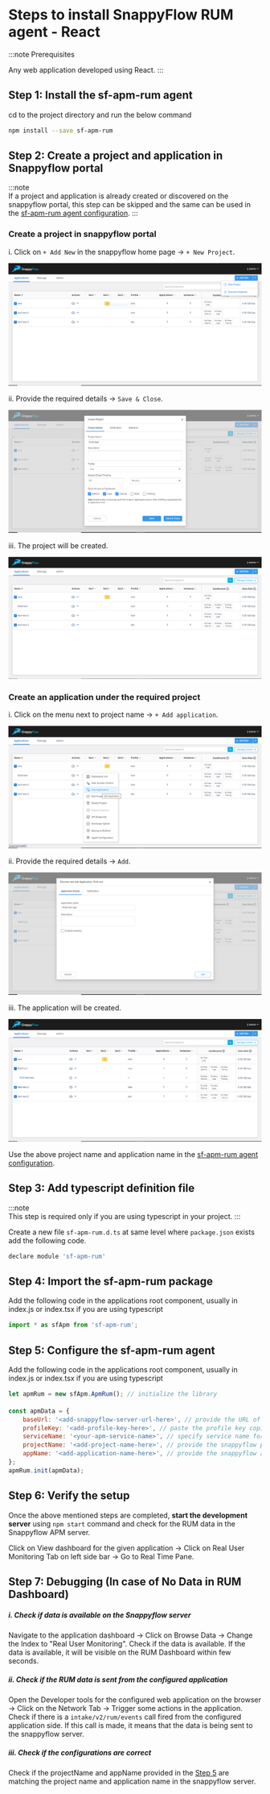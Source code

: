 # Steps to install SnappyFlow RUM agent - React

:::note Prerequisites

Any web application developed using React.
:::

## **Step 1: Install the sf-apm-rum agent**

cd to the project directory and run the below command
```bash
npm install --save sf-apm-rum 
```

## **Step 2: Create a project and application in Snappyflow portal**

:::note  
If a project and application is already created or discovered on the snappyflow portal, this step can be skipped and the same can be used in the [sf-apm-rum agent configuration](#step-5-configure-the-sf-apm-rum-agent).
:::

### Create a project in snappyflow portal
i. Click on `+ Add New` in the snappyflow home page -> `+ New Project`. 
  
![image](../images/create-proj-1.png)
  
ii. Provide the required details -> `Save & Close`.  
  
![image](../images/create-proj-2.png)
  
iii. The project will be created.  
  
![image](../images/create-proj-3.png)
  

### Create an application under the required project
i. Click on the menu next to project name -> `+ Add application`.  
  
![image](../images/create-app-1.png)
  
ii. Provide the required details -> `Add`.  
  
![image](../images/create-app-2.png)
  
iii. The application will be created.

![image](../images/create-app-3.png)
  

Use the above project name and application name in the [sf-apm-rum agent configuration](#step-5-configure-the-sf-apm-rum-agent).


## **Step 3: Add typescript definition file**

:::note  
This step is required only if you are using typescript in your project.
:::

Create a new file `sf-apm-rum.d.ts` at same level where `package.json` exists add the following code.
```js
declare module 'sf-apm-rum'
```

## **Step 4: Import the sf-apm-rum package**
Add the following code in the applications root component,
usually in index.js or index.tsx if you are using typescript

```js
import * as sfApm from 'sf-apm-rum';
```

## **Step 5: Configure the sf-apm-rum agent**

Add the following code in the applications root component,
usually in index.js or index.tsx if you are using typescript

```js
let apmRum = new sfApm.ApmRum(); // initialize the library

const apmData = {
	baseUrl: '<add-snappyflow-server-url-here>', // provide the URL of the snappyflow APM server that you are using to view the data
	profileKey: '<add-profile-key-here>', // paste the profile key copied from SF profile
	serviceName: '<your-apm-service-name>', // specify service name for RUM. This can be anyname of your choice (allowed characters: a-z, A-Z, 0-9, _, -, <space>)
	projectName: '<add-project-name-here>', // provide the snappyflow project name from step 2
	appName: '<add-application-name-here>', // provide the snappyflow application name from step 2
};
apmRum.init(apmData);
```

## **Step 6: Verify the setup**

Once the above mentioned steps are completed, **start the development server** using `npm start` command and check for the RUM data in the Snappyflow APM server.

Click on View dashboard for the given application -> Click on Real User Monitoring Tab on left side bar -> Go to Real Time Pane.  
## **Step 7: Debugging (In case of No Data in RUM Dashboard)**

##### i. **Check if data is available on the Snappyflow server**  
Navigate to the application dashboard -> Click on Browse Data -> Change the Index to "Real User Monitoring". Check if the data is available. If the data is available, it will be visible on the RUM Dashboard within few seconds.  

##### ii. **Check if the RUM data is sent from the configured application**  
Open the Developer tools for the configured web application on the browser -> Click on the Network Tab -> Trigger some actions in the application. Check if there is a `intake/v2/rum/events` call fired from the configured application side. If this call is made, it means that the data is being sent to the snappyflow server.   

##### iii. **Check if the configurations are correct**  
Check if the projectName and appName provided in the [Step 5](#step-5-configure-the-sf-apm-rum-agent) are matching the project name and application name in the snappyflow server.  
  